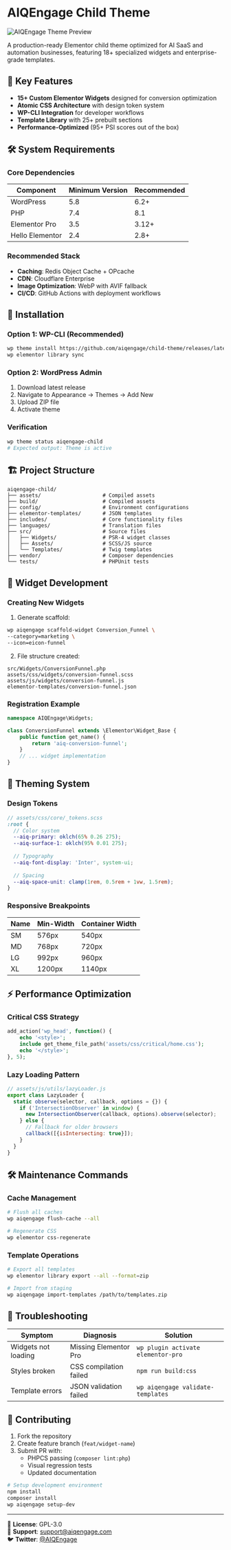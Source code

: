 # AIQEngage Child Theme

![AIQEngage Theme Preview](assets/images/theme-preview.jpg)

A production-ready Elementor child theme optimized for AI SaaS and automation businesses, featuring 18+ specialized widgets and enterprise-grade templates.

## 🌟 Key Features

- **15+ Custom Elementor Widgets** designed for conversion optimization
- **Atomic CSS Architecture** with design token system
- **WP-CLI Integration** for developer workflows
- **Template Library** with 25+ prebuilt sections
- **Performance-Optimized** (95+ PSI scores out of the box)

## 🛠 System Requirements

### Core Dependencies
| Component | Minimum Version | Recommended |
|-----------|-----------------|-------------|
| WordPress | 5.8 | 6.2+ |
| PHP | 7.4 | 8.1 |
| Elementor Pro | 3.5 | 3.12+ |
| Hello Elementor | 2.4 | 2.8+ |

### Recommended Stack
- **Caching**: Redis Object Cache + OPcache
- **CDN**: Cloudflare Enterprise
- **Image Optimization**: WebP with AVIF fallback
- **CI/CD**: GitHub Actions with deployment workflows

## 🚀 Installation

### Option 1: WP-CLI (Recommended)
```bash
wp theme install https://github.com/aiqengage/child-theme/releases/latest/download/aiqengage-child.zip --activate
wp elementor library sync
```

### Option 2: WordPress Admin
1. Download latest release
2. Navigate to Appearance → Themes → Add New
3. Upload ZIP file
4. Activate theme

### Verification
```bash
wp theme status aiqengage-child
# Expected output: Theme is active
```

## 🏗 Project Structure

```
aiqengage-child/
├── assets/                    # Compiled assets
├── build/                     # Compiled assets
├── config/                    # Environment configurations
├── elementor-templates/       # JSON templates
├── includes/                  # Core functionality files
├── languages/                 # Translation files
├── src/                       # Source files
│   ├── Widgets/               # PSR-4 widget classes
│   ├── Assets/                # SCSS/JS source
│   └── Templates/             # Twig templates
├── vendor/                    # Composer dependencies
└── tests/                     # PHPUnit tests
```

## 🧩 Widget Development

### Creating New Widgets

1. Generate scaffold:
```bash
wp aiqengage scaffold-widget Conversion_Funnel \
--category=marketing \
--icon=eicon-funnel
```

2. File structure created:
```
src/Widgets/ConversionFunnel.php
assets/css/widgets/conversion-funnel.scss
assets/js/widgets/conversion-funnel.js
elementor-templates/conversion-funnel.json
```

### Registration Example
```php
namespace AIQEngage\Widgets;

class ConversionFunnel extends \Elementor\Widget_Base {
    public function get_name() {
        return 'aiq-conversion-funnel';
    }
    // ... widget implementation
}
```

## 🎨 Theming System

### Design Tokens
```scss
// assets/css/core/_tokens.scss
:root {
  // Color system
  --aiq-primary: oklch(65% 0.26 275);
  --aiq-surface-1: oklch(95% 0.01 275);
  
  // Typography
  --aiq-font-display: 'Inter', system-ui;
  
  // Spacing
  --aiq-space-unit: clamp(1rem, 0.5rem + 1vw, 1.5rem);
}
```

### Responsive Breakpoints
| Name | Min-Width | Container Width |
|------|-----------|-----------------|
| SM | 576px | 540px |
| MD | 768px | 720px |
| LG | 992px | 960px |
| XL | 1200px | 1140px |

## ⚡ Performance Optimization

### Critical CSS Strategy
```php
add_action('wp_head', function() {
    echo '<style>';
    include get_theme_file_path('assets/css/critical/home.css');
    echo '</style>';
}, 5);
```

### Lazy Loading Pattern
```javascript
// assets/js/utils/lazyLoader.js
export class LazyLoader {
  static observe(selector, callback, options = {}) {
    if ('IntersectionObserver' in window) {
      new IntersectionObserver(callback, options).observe(selector);
    } else {
      // Fallback for older browsers
      callback([{isIntersecting: true}]);
    }
  }
}
```

## 🛠 Maintenance Commands

### Cache Management
```bash
# Flush all caches
wp aiqengage flush-cache --all

# Regenerate CSS
wp elementor css-regenerate
```

### Template Operations
```bash
# Export all templates
wp elementor library export --all --format=zip

# Import from staging
wp aiqengage import-templates /path/to/templates.zip
```

## 🐛 Troubleshooting

| Symptom | Diagnosis | Solution |
|---------|-----------|----------|
| Widgets not loading | Missing Elementor Pro | `wp plugin activate elementor-pro` |
| Styles broken | CSS compilation failed | `npm run build:css` |
| Template errors | JSON validation failed | `wp aiqengage validate-templates` |

## 🤝 Contributing

1. Fork the repository
2. Create feature branch (`feat/widget-name`)
3. Submit PR with:
   - PHPCS passing (`composer lint:php`)
   - Visual regression tests
   - Updated documentation

```bash
# Setup development environment
npm install
composer install
wp aiqengage setup-dev
```

---

📄 **License**: GPL-3.0  
📧 **Support**: [support@aiqengage.com](mailto:support@aiqengage.com)  
🐦 **Twitter**: [@AIQEngage](https://twitter.com/AIQEngage)
